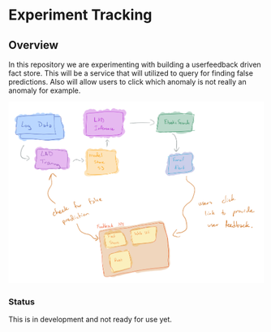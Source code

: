 # Experiment Tracking

## Overview

In this repository we are experimenting with building a userfeedback driven fact store.
 This will be a service that will utilized to query for finding false predictions. 
 Also will allow users to click which anomaly is not really an anomaly for example.

![](./imgs/design.jpg) 

### Status

This is in development and not ready for use yet.
